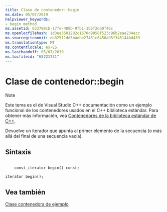 ```yaml
---
title: Clase de contenedor::begin
ms.date: 05/07/2019
helpviewer_keywords:
- begin method
ms.assetid: 633708cb-17fe-488b-9fb1-1b5f2da0f46c
ms.openlocfilehash: 1d3ea3501282c1570d9858f523c96b2eae234ecc
ms.sourcegitcommit: da32511dd5baebe27451c0458a95f345144bd439
ms.translationtype: MT
ms.contentlocale: es-ES
ms.lasthandoff: 05/07/2019
ms.locfileid: "65221731"
---
```

# <a name="container-classbegin"></a>Clase de contenedor::begin

> [!NOTE]
> Este tema es el de Visual Studio C++ documentación como un ejemplo funcional de los contenedores usados en el C++ biblioteca estándar. Para obtener más información, vea [Contenedores de la biblioteca estándar de C++](../standard-library/stl-containers.md).

Devuelve un iterador que apunta al primer elemento de la secuencia (o más allá del final de una secuencia vacía).

## <a name="syntax"></a>Sintaxis

```

    const_iterator begin() const;

iterator begin();
```

## <a name="see-also"></a>Vea también

[Clase contenedora de ejemplo](../standard-library/sample-container-class.md)<br/>
